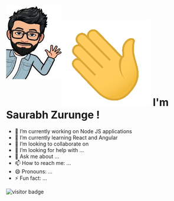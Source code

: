 <div style="float:left"> <img align="left" src="https://raw.githubusercontent.com/Rebel0504/Rebel0504/main/bitemoji2.jpeg" width="150px" height="200px" alt="bitemoji"/></div>

<h1><img src="https://raw.githubusercontent.com/ABSphreak/ABSphreak/master/gifs/Hi.gif" /> I'm Saurabh Zurunge !</h1>
<p>



  
 












- 🔭 I’m currently working on Node JS applications
- 🌱 I’m currently learning React and Angular 
- 👯 I’m looking to collaborate on 
- 🤔 I’m looking for help with ...
- 💬 Ask me about ...
- 📫 How to reach me: ...
- 😄 Pronouns: ...
- ⚡ Fun fact: ...



<img src="https://github-readme-stats.vercel.app/api?username=Rebel0504&show_icons=true&theme=gruvbox" alt="visitor badge"/>
